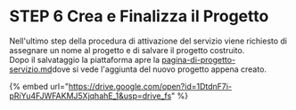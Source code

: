 # STEP 6 Crea e Finalizza il Progetto

Nell'ultimo step della procedura di attivazione del servizio viene richiesto di assegnare un nome al progetto e di salvare il progetto costruito.\
Dopo il salvataggio la piattaforma apre la [pagina-di-progetto-servizio.md](../../saferplaces-interfaccia-gui-web/pagina-di-progetto-servizio.md "mention")dove si vede l'aggiunta del nuovo progetto appena creato.



{% embed url="https://drive.google.com/open?id=1DtdnF7i-pRiYu4FJWFAKMJ5XjqhahE_1&usp=drive_fs" %}
